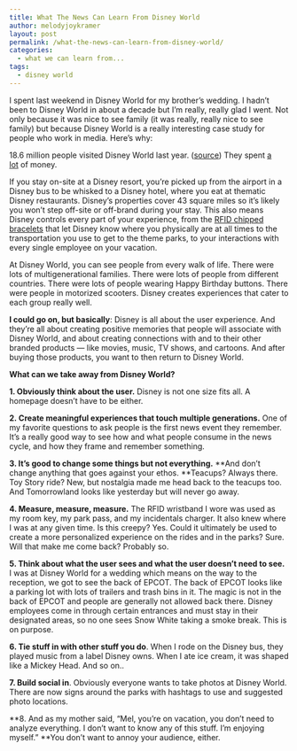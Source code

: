 ```yaml
---
title: What The News Can Learn From Disney World
author: melodyjoykramer
layout: post
permalink: /what-the-news-can-learn-from-disney-world/
categories:
  - what we can learn from...
tags:
  - disney world
---
```

I spent last weekend in Disney World for my brother&#8217;s wedding. I hadn&#8217;t been to Disney World in about a decade but I&#8217;m really, really glad I went. Not only because it was nice to see family (it was really, really nice to see family) but because Disney World is a really interesting case study for people who work in media. Here&#8217;s why:

18.6 million people visited Disney World last year. ([source][1]) They spent [a lot][2] of money.

If you stay on-site at a Disney resort, you&#8217;re picked up from the airport in a Disney bus to be whisked to a Disney hotel, where you eat at thematic Disney restaurants. Disney&#8217;s properties cover 43 square miles so it&#8217;s likely you won&#8217;t step off-site or off-brand during your stay. This also means Disney controls every part of your experience, from the [RFID chipped bracelets][3] that let Disney know where you physically are at all times to the transportation you use to get to the theme parks, to your interactions with every single employee on your vacation.

At Disney World, you can see people from every walk of life. There were lots of multigenerational families. There were lots of people from different countries. There were lots of people wearing Happy Birthday buttons. There were people in motorized scooters. Disney creates experiences that cater to each group really well.

**I could go on, but basically**: Disney is all about the user experience. And they&#8217;re all about creating positive memories that people will associate with Disney World, and about creating connections with and to their other branded products &#8212; like movies, music, TV shows, and cartoons. And after buying those products, you want to then return to Disney World.

**What can we take away from Disney World?**

**1. Obviously think about the user.** Disney is not one size fits all. A homepage doesn&#8217;t have to be either.

**2. Create meaningful experiences that touch multiple generations.** One of my favorite questions to ask people is the first news event they remember. It&#8217;s a really good way to see how and what people consume in the news cycle, and how they frame and remember something.

**3. It&#8217;s good to change some things but not everything.** **And don&#8217;t change anything that goes against your ethos. **Teacups? Always there. Toy Story ride? New, but nostalgia made me head back to the teacups too. And Tomorrowland looks like yesterday but will never go away.

**4. Measure, measure, measure.** The RFID wristband I wore was used as my room key, my park pass, and my incidentals charger. It also knew where I was at any given time. Is this creepy? Yes. Could it ultimately be used to create a more personalized experience on the rides and in the parks? Sure. Will that make me come back? Probably so.

**5. Think about what the user sees and what the user doesn&#8217;t need to see.** I was at Disney World for a wedding which means on the way to the reception, we got to see the back of EPCOT. The back of EPCOT looks like a parking lot with lots of trailers and trash bins in it. The magic is not in the back of EPCOT and people are generally not allowed back there. Disney employees come in through certain entrances and must stay in their designated areas, so no one sees Snow White taking a smoke break. This is on purpose.

**6. Tie stuff in with other stuff you do**. When I rode on the Disney bus, they played music from a label Disney owns. When I ate ice cream, it was shaped like a Mickey Head. And so on..

**7. Build social in**. Obviously everyone wants to take photos at Disney World. There are now signs around the parks with hashtags to use and suggested photo locations.

**8. And as my mother said, &#8220;Mel, you&#8217;re on vacation, you don&#8217;t need to analyze everything. I don&#8217;t want to know any of this stuff. I&#8217;m enjoying myself.&#8221; **You don&#8217;t want to annoy your audience, either.

&nbsp;

 [1]: http://www.themeparkinsider.com/flume/201406/4049/
 [2]: http://www.forbes.com/sites/csylt/2014/07/14/the-secrets-behind-disneys-2-2-billion-theme-park-profits/
 [3]: http://instagram.com/p/wO0jbUAbfV/?modal=true